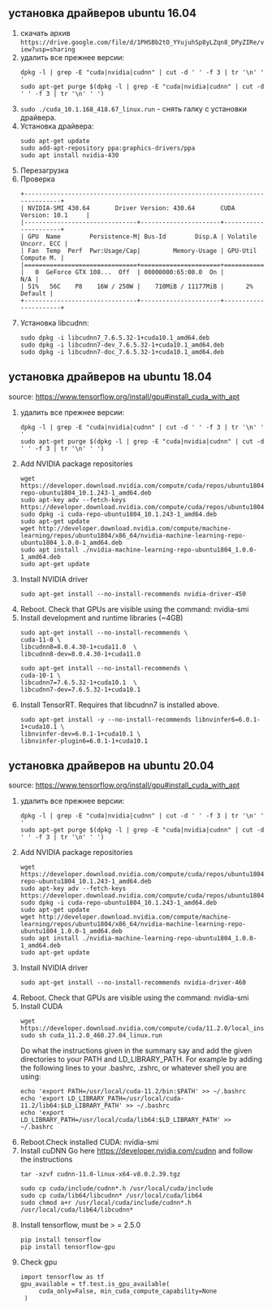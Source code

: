 ## установка драйверов ubuntu 16.04
1. скачать архив `https://drive.google.com/file/d/1PHSBb2tO_YYujuhSp8yLZqn8_DPyZIRe/view?usp=sharing`
2. удалить все прежнее версии:
    ```
    dpkg -l | grep -E "cuda|nvidia|cudnn" | cut -d ' ' -f 3 | tr '\n' ' '
    sudo apt-get purge $(dpkg -l | grep -E "cuda|nvidia|cudnn" | cut -d ' ' -f 3 | tr '\n' ' ')
    ```
3. `sudo ./cuda_10.1.168_418.67_linux.run` - снять галку с установки драйвера.
4. Установка драйвера:
    ```
    sudo apt-get update
    sudo add-apt-repository ppa:graphics-drivers/ppa
    sudo apt install nvidia-430
    ```
5. Перезагрузка
6. Проверка
    ```
    +-----------------------------------------------------------------------------+
    | NVIDIA-SMI 430.64       Driver Version: 430.64       CUDA Version: 10.1     |
    |-------------------------------+----------------------+----------------------+
    | GPU  Name        Persistence-M| Bus-Id        Disp.A | Volatile Uncorr. ECC |
    | Fan  Temp  Perf  Pwr:Usage/Cap|         Memory-Usage | GPU-Util  Compute M. |
    |===============================+======================+======================|
    |   0  GeForce GTX 108...  Off  | 00000000:65:00.0  On |                  N/A |
    | 51%   56C    P8    16W / 250W |    710MiB / 11177MiB |      2%      Default |
    +-------------------------------+----------------------+----------------------+
    ```
7. Установка libcudnn:
    ```
    sudo dpkg -i libcudnn7_7.6.5.32-1+cuda10.1_amd64.deb
    sudo dpkg -i libcudnn7-dev_7.6.5.32-1+cuda10.1_amd64.deb
    sudo dpkg -i libcudnn7-doc_7.6.5.32-1+cuda10.1_amd64.deb
    ```

## установка драйверов на ubuntu 18.04
source: https://www.tensorflow.org/install/gpu#install_cuda_with_apt

1. удалить все прежнее версии:
    ```
    dpkg -l | grep -E "cuda|nvidia|cudnn" | cut -d ' ' -f 3 | tr '\n' ' '
    sudo apt-get purge $(dpkg -l | grep -E "cuda|nvidia|cudnn" | cut -d ' ' -f 3 | tr '\n' ' ')
    ```
2. Add NVIDIA package repositories
    ```
    wget https://developer.download.nvidia.com/compute/cuda/repos/ubuntu1804/x86_64/cuda-repo-ubuntu1804_10.1.243-1_amd64.deb
    sudo apt-key adv --fetch-keys https://developer.download.nvidia.com/compute/cuda/repos/ubuntu1804/x86_64/7fa2af80.pub
    sudo dpkg -i cuda-repo-ubuntu1804_10.1.243-1_amd64.deb
    sudo apt-get update
    wget http://developer.download.nvidia.com/compute/machine-learning/repos/ubuntu1804/x86_64/nvidia-machine-learning-repo-ubuntu1804_1.0.0-1_amd64.deb
    sudo apt install ./nvidia-machine-learning-repo-ubuntu1804_1.0.0-1_amd64.deb
    sudo apt-get update
    ```
3. Install NVIDIA driver
    ```
    sudo apt-get install --no-install-recommends nvidia-driver-450
    ```
4. Reboot. Check that GPUs are visible using the command: nvidia-smi
5. Install development and runtime libraries (~4GB)
    ```
    sudo apt-get install --no-install-recommends \
    cuda-11-0 \
    libcudnn8=8.0.4.30-1+cuda11.0  \
    libcudnn8-dev=8.0.4.30-1+cuda11.0
    ```
    ```
    sudo apt-get install --no-install-recommends \
    cuda-10-1 \
    libcudnn7=7.6.5.32-1+cuda10.1  \
    libcudnn7-dev=7.6.5.32-1+cuda10.1
    ```
6. Install TensorRT. Requires that libcudnn7 is installed above.
    ```
    sudo apt-get install -y --no-install-recommends libnvinfer6=6.0.1-1+cuda10.1 \
    libnvinfer-dev=6.0.1-1+cuda10.1 \
    libnvinfer-plugin6=6.0.1-1+cuda10.1
    ```


## установка драйверов на ubuntu 20.04
source: https://www.tensorflow.org/install/gpu#install_cuda_with_apt

1. удалить все прежнее версии:
    ```
    dpkg -l | grep -E "cuda|nvidia|cudnn" | cut -d ' ' -f 3 | tr '\n' ' '
    sudo apt-get purge $(dpkg -l | grep -E "cuda|nvidia|cudnn" | cut -d ' ' -f 3 | tr '\n' ' ')
    ```
2. Add NVIDIA package repositories
    ```
    wget https://developer.download.nvidia.com/compute/cuda/repos/ubuntu1804/x86_64/cuda-repo-ubuntu1804_10.1.243-1_amd64.deb
    sudo apt-key adv --fetch-keys https://developer.download.nvidia.com/compute/cuda/repos/ubuntu1804/x86_64/7fa2af80.pub
    sudo dpkg -i cuda-repo-ubuntu1804_10.1.243-1_amd64.deb
    sudo apt-get update
    wget http://developer.download.nvidia.com/compute/machine-learning/repos/ubuntu1804/x86_64/nvidia-machine-learning-repo-ubuntu1804_1.0.0-1_amd64.deb
    sudo apt install ./nvidia-machine-learning-repo-ubuntu1804_1.0.0-1_amd64.deb
    sudo apt-get update
    ```
3. Install NVIDIA driver
    ```
    sudo apt-get install --no-install-recommends nvidia-driver-460
    ```
4. Reboot. Check that GPUs are visible using the command: nvidia-smi
5. Install CUDA
    ```
    wget https://developer.download.nvidia.com/compute/cuda/11.2.0/local_installers/cuda_11.2.0_460.27.04_linux.run
    sudo sh cuda_11.2.0_460.27.04_linux.run
    ```
    Do what the instructions given in the summary say and add the given directories to your PATH and LD_LIBRARY_PATH. 
    For example by adding the following lines to your .bashrc, .zshrc, or whatever shell you are using:
    ```
    echo 'export PATH=/usr/local/cuda-11.2/bin:$PATH' >> ~/.bashrc
    echo 'export LD_LIBRARY_PATH=/usr/local/cuda-11.2/lib64:$LD_LIBRARY_PATH' >> ~/.bashrc
    echo 'export LD_LIBRARY_PATH=/usr/local/cuda/lib64:$LD_LIBRARY_PATH' >> ~/.bashrc
    ```
6. Reboot.Check installed CUDA: nvidia-smi
6. Install cuDNN
    Go here https://developer.nvidia.com/cudnn and follow the instructions
    ```
    tar -xzvf cudnn-11.0-linux-x64-v8.0.2.39.tgz
    ```
    ```
    sudo cp cuda/include/cudnn*.h /usr/local/cuda/include
    sudo cp cuda/lib64/libcudnn* /usr/local/cuda/lib64
    sudo chmod a+r /usr/local/cuda/include/cudnn*.h /usr/local/cuda/lib64/libcudnn*
    ```
7. Install tensorflow, must be > = 2.5.0
    ```
    pip install tensorflow
    pip install tensorflow-gpu
    ```
8. Check gpu 
   ```
   import tensorflow as tf
   gpu_available = tf.test.is_gpu_available(
        cuda_only=False, min_cuda_compute_capability=None
    )
   ```